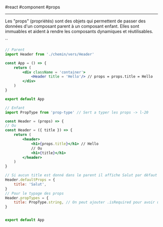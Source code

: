 #react #component #props
___
Les "props" (propriétés) sont des objets qui permettent de passer des données d'un composant parent à un composant enfant. Elles sont immuables et aident à rendre les composants dynamiques et réutilisables.

``
```jsx
// Parent
import Header from './chemin/vers/Header'

const App = () => {
	return (
		<div className = 'container'>
			<Header title = 'Hello'/> // props = props.title = Hello
		</div>
	)
}

export default App
```

```jsx
// Enfant
import PropType from 'prop-type' // Sert a typer les props -> l-20

const Header = (props) => {
// Ou
const Header = ({ title }) => {
	return (
		<header>
			<h1>{props.title}</h1> // Hello
			// Ou
			<h1>{title}</h1>
		</header>
	)
}

// Si aucun title est donné dans le parent il affiche Salut par défaut
Header.defaultProps = {
	title: 'Salut',
}
// Pour le typage des props
Header.propTypes = {
	title: PropType.string, // On peut ajouter .isRequired pour avoir une erreur si aucun prop n'est défini
}


export default App
```

